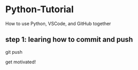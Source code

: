 # Python-Tutorial
How to use Python, VSCode, and GitHub together 

## step 1: learing how to commit and push
git push

get motivated!
